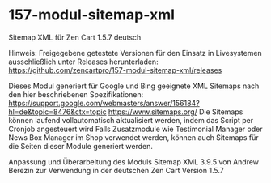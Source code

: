 # 157-modul-sitemap-xml
Sitemap XML für Zen Cart 1.5.7 deutsch

Hinweis: 
Freigegebene getestete Versionen für den Einsatz in Livesystemen ausschließlich unter Releases herunterladen:
https://github.com/zencartpro/157-modul-sitemap-xml/releases

Dieses Modul generiert für Google und Bing geeignete XML Sitemaps nach den hier beschriebenen Spezifikationen:
https://support.google.com/webmasters/answer/156184?hl=de&topic=8476&ctx=topic
https://www.sitemaps.org/
Die Sitemaps können laufend vollautomatisch aktualisiert werden, indem das Script per Cronjob angesteuert wird
Falls Zusatzmodule wie Testimonial Manager oder News Box Manager im Shop verwendet werden, können auch Sitemaps für die Seiten dieser Module generiert werden.

Anpassung und Überarbeitung des Moduls Sitemap XML 3.9.5 von Andrew Berezin zur Verwendung in der deutschen Zen Cart Version 1.5.7
